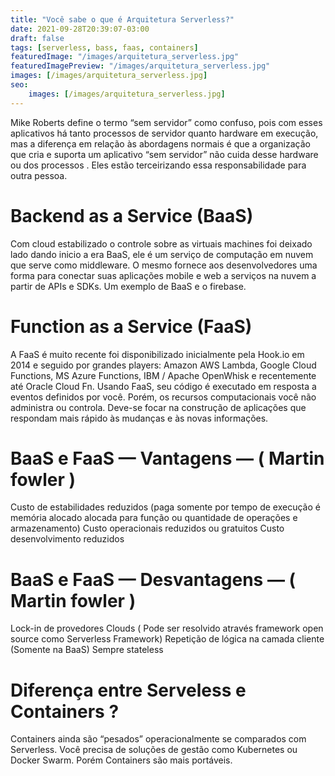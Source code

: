 ```yaml
---
title: "Você sabe o que é Arquitetura Serverless?"
date: 2021-09-28T20:39:07-03:00
draft: false
tags: [serverless, bass, faas, containers]
featuredImage: "/images/arquitetura_serverless.jpg"
featuredImagePreview: "/images/arquitetura_serverless.jpg"
images: [/images/arquitetura_serverless.jpg]
seo:
    images: [/images/arquitetura_serverless.jpg]
---
```


Mike Roberts define o termo “sem servidor” como confuso, pois com esses aplicativos há tanto processos de servidor quanto hardware em execução, mas a diferença em relação às abordagens normais é que a organização que cria e suporta um aplicativo “sem servidor” não cuida desse hardware ou dos processos . Eles estão terceirizando essa responsabilidade para outra pessoa.

# Backend as a Service (BaaS)
Com cloud estabilizado o controle sobre as virtuais machines foi deixado lado dando inicio a era BaaS, ele é um serviço de computação em nuvem que serve como middleware. O mesmo fornece aos desenvolvedores uma forma para conectar suas aplicações mobile e web a serviços na nuvem a partir de APIs e SDKs. Um exemplo de BaaS e o firebase.

# Function as a Service (FaaS)
A FaaS é muito recente foi disponibilizado inicialmente pela Hook.io em 2014 e seguido por grandes players: Amazon AWS Lambda, Google Cloud Functions, MS Azure Functions, IBM / Apache OpenWhisk e recentemente até Oracle Cloud Fn.
Usando FaaS, seu código é executado em resposta a eventos definidos por você. Porém, os recursos computacionais você não administra ou controla. Deve-se focar na construção de aplicações que respondam mais rápido às mudanças e às novas informações.

# BaaS e FaaS — Vantagens — ( Martin fowler )
Custo de estabilidades reduzidos (paga somente por tempo de execução é memória alocado alocada para função ou quantidade de operações e armazenamento)
Custo operacionais reduzidos ou gratuitos
Custo desenvolvimento reduzidos

# BaaS e FaaS — Desvantagens — ( Martin fowler )
Lock-in de provedores Clouds ( Pode ser resolvido através framework open source como Serverless Framework)
Repetição de lógica na camada cliente (Somente na BaaS)
Sempre stateless

# Diferença entre Serveless e Containers ?
Containers ainda são “pesados” operacionalmente se comparados com Serverless. Você precisa de soluções de gestão como Kubernetes ou Docker Swarm. Porém Containers são mais portáveis.